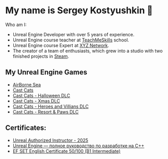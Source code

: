# My name is Sergey Kostyushkin 👋

Who am I:
- Unreal Engine Developer with over 5 years of experience.
- Unreal Engine course teacher at [TeachMeSkills](https://teachmeskills.by/teachers) school.
- Unreal Engine course Expert at [XYZ Network](https://www.school-xyz.com/).
- The creator of a team of enthusiasts, which grew into a studio with two finished projects in [Steam](https://store.steampowered.com/developer/werfest).


## My Unreal Engine Games
- [AirBorne Sea](https://store.steampowered.com/app/2351160?utm_source=github)
- [Cast Cats](https://store.steampowered.com/app/3118450?utm_source=github)
- [Cast Cats - Halloween DLC](https://store.steampowered.com/app/3162830?utm_source=github)
- [Cast Cats - Xmas DLC](https://store.steampowered.com/app/3342790?utm_source=github)
- [Cast Cats - Heroes and Villians DLC](https://store.steampowered.com/app/3457030?utm_source=github)
- [Cast Cats - Resort & Paws DLC](https://store.steampowered.com/app/3457020?utm_source=github)


## Certificates:
- [Unreal Authorized Instructor - 2025](https://credential.unrealengine.com/a93eaf00-a4c6-4c79-ac57-095f4b361b2d#acc.3Jw0O7hn)
- [Unreal Engine — полное руководство по разработке на С++](https://www.udemy.com/certificate/UC-ba87fadf-eb20-49be-8603-9f18ff5e0e66/)
- [EF SET English Certificate 50/100 (B1 Intermediate)](https://cert.efset.org/xrY4CW)


<!--
**WerFEST/WerFEST** is a ✨ _special_ ✨ repository because its `README.md` (this file) appears on your GitHub profile.

Here are some ideas to get you started:

- 🔭 I’m currently working on ...
- 🌱 I’m currently learning ...
- 👯 I’m looking to collaborate on ...
- 🤔 I’m looking for help with ...
- 💬 Ask me about ...
- 📫 How to reach me: ...
- 😄 Pronouns: ...
- ⚡ Fun fact: ...
-->
